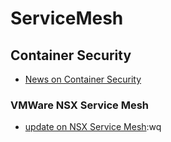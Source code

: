 # ServiceMesh

## Container Security
- [News on Container Security](https://www.networkworld.com/article/3328399/cloud-computing/kubernetes-vendors-target-container-security-operations-and-management.html)

### VMWare NSX Service Mesh

- [update on NSX Service Mesh](https://blogs.vmware.com/networkvirtualization/2018/12/nsx-service-mesh.html/):wq
